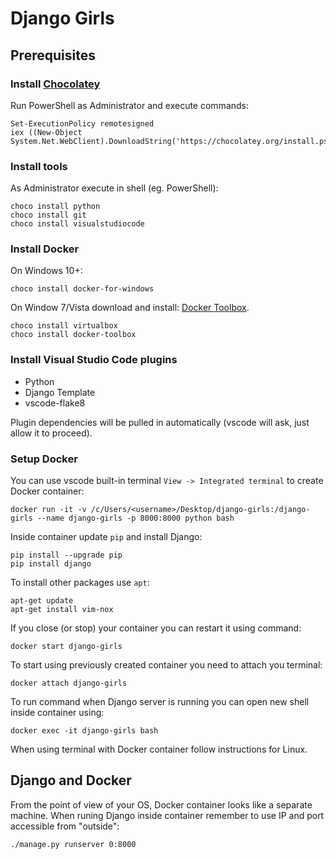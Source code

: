 # Django Girls

## Prerequisites

### Install [Chocolatey](https://chocolatey.org/)

Run PowerShell as Administrator and execute commands:
```
Set-ExecutionPolicy remotesigned
iex ((New-Object System.Net.WebClient).DownloadString('https://chocolatey.org/install.ps1'))
```

### Install tools
As Administrator execute in shell (eg. PowerShell):
```
choco install python
choco install git
choco install visualstudiocode
```

### Install Docker
On Windows 10+:
```
choco install docker-for-windows
```

On Window 7/Vista download and install: [Docker Toolbox](https://github.com/docker/toolbox/releases/tag/v1.12.3).
```
choco install virtualbox
choco install docker-toolbox
```

### Install Visual Studio Code plugins
 * Python
 * Django Template
 * vscode-flake8

Plugin dependencies will be pulled in automatically (vscode will ask, just allow it to proceed).

### Setup Docker
You can use vscode built-in terminal `View -> Integrated terminal` to create Docker container:
```
docker run -it -v /c/Users/<username>/Desktop/django-girls:/django-girls --name django-girls -p 8000:8000 python bash
```

Inside container update `pip` and install Django:
```
pip install --upgrade pip
pip install django
```

To install other packages use `apt`:
```
apt-get update
apt-get install vim-nox
```

If you close (or stop) your container you can restart it using command:
```
docker start django-girls
```

To start using previously created container you need to attach you terminal:
```
docker attach django-girls
```

To run command when Django server is running you can open new shell inside container using:
```
docker exec -it django-girls bash
```

When using terminal with Docker container follow instructions for Linux.

## Django and Docker
From the point of view of your OS, Docker container looks like a separate machine. When runing Django inside container remember to use IP and port accessible from "outside":
```
./manage.py runserver 0:8000
```
